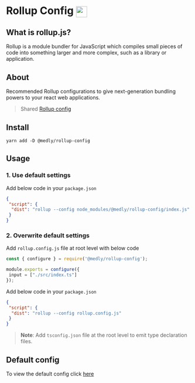 # Rollup Config <img style="vertical-align: middle" height="30" src="https://rollupjs.org/logo.svg" />

## What is rollup.js?

Rollup is a module bundler for JavaScript which compiles small pieces of code into something larger and more complex, such as a library or application.

## About

Recommended Rollup configurations to give next-generation bundling powers to your react web applications.

> Shared [Rollup config](https://rollupjs.org/guide/en/#configuration-files)

## Install

```shell
yarn add -D @medly/rollup-config
```

## Usage

### 1. Use default settings

Add below code in your `package.json`

```json
{
 "script": {
  "dist": "rollup --config node_modules/@medly/rollup-config/index.js"
 }
}
```

### 2. Overwrite default settings

Add `rollup.config.js` file at root level with below code

```js
const { configure } = require('@medly/rollup-config');

module.exports = configure({
 input = ["./src/index.ts"]
});
```

Add below code in your `package.json`

```json
{
 "script": {
  "dist": "rollup --config rollup.config.js"
 }
}
```

> **Note**: Add `tsconfig.json` file at the root level to emit type declaration files.


## Default config

To view the default config click [here](index.js)